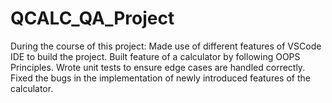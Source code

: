# QCALC_QA_Project
During the course of this project:  Made use of different features of VSCode IDE to build the project. Built feature of a calculator by following OOPS Principles. Wrote unit tests to ensure edge cases are handled correctly. Fixed the bugs in the implementation of newly introduced features of the calculator.
